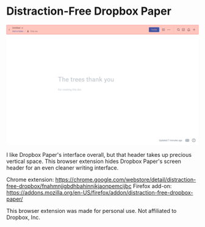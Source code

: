 # Distraction-Free Dropbox Paper

![Screenshot of Dropbox Paper, with interface header highlighted](screenshot.png)

I like Dropbox Paper's interface overall, but that header takes up precious vertical space. This browser extension hides Dropbox Paper's screen header for an even cleaner writing interface. 

Chrome extension: https://chrome.google.com/webstore/detail/distraction-free-dropbox/fnahmnjjgbdhbahinnjkjaonpemcijbc
Firefox add-on: https://addons.mozilla.org/en-US/firefox/addon/distraction-free-dropbox-paper/

This browser extension was made for personal use. Not affiliated to Dropbox, Inc.